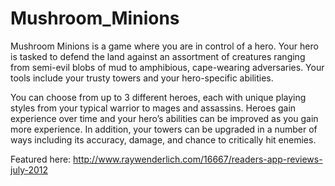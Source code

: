 Mushroom_Minions
============

Mushroom Minions is a game where you are in control of a hero. Your hero is tasked to defend the land against an assortment of creatures ranging from semi-evil blobs of mud to amphibious, cape-wearing adversaries. Your tools include your trusty towers and your hero-specific abilities. 

You can choose from up to 3 different heroes, each with unique playing styles from your typical warrior to mages and assassins. Heroes gain experience over time and your hero’s abilities can be improved as you gain more experience. In addition, your towers can be upgraded in a number of ways including its accuracy, damage, and chance to critically hit enemies.

Featured here: http://www.raywenderlich.com/16667/readers-app-reviews-july-2012
